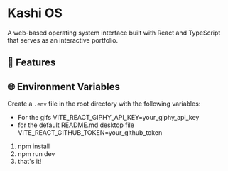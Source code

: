 # Kashi OS

A web-based operating system interface built with React and TypeScript that serves as an interactive portfolio.

## 🌟 Features


## 🌐 Environment Variables

Create a `.env` file in the root directory with the following variables:

- For the gifs
VITE_REACT_GIPHY_API_KEY=your_giphy_api_key
- for the default README.md desktop file
VITE_REACT_GITHUB_TOKEN=your_github_token

1. npm install
2. npm run dev
3. that's it!


